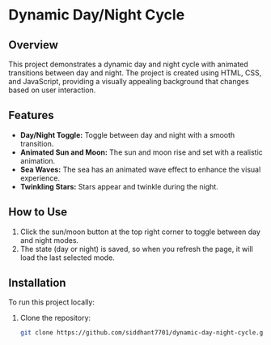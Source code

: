 # Dynamic Day/Night Cycle

## Overview
This project demonstrates a dynamic day and night cycle with animated transitions between day and night. The project is created using HTML, CSS, and JavaScript, providing a visually appealing background that changes based on user interaction.

## Features
- **Day/Night Toggle:** Toggle between day and night with a smooth transition.
- **Animated Sun and Moon:** The sun and moon rise and set with a realistic animation.
- **Sea Waves:** The sea has an animated wave effect to enhance the visual experience.
- **Twinkling Stars:** Stars appear and twinkle during the night.

## How to Use
1. Click the sun/moon button at the top right corner to toggle between day and night modes.
2. The state (day or night) is saved, so when you refresh the page, it will load the last selected mode.

## Installation
To run this project locally:
1. Clone the repository:
   ```bash
   git clone https://github.com/siddhant7701/dynamic-day-night-cycle.git


